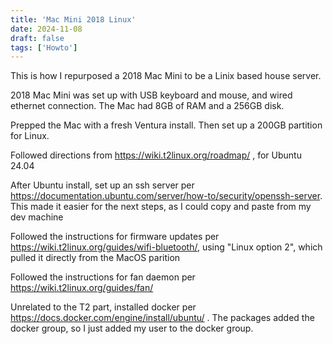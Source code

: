 ```yaml
---
title: 'Mac Mini 2018 Linux'
date: 2024-11-08
draft: false
tags: ['Howto']
---
```


This is how I repurposed a 2018 Mac Mini to be a Linix based house server. 

2018 Mac Mini was set up with USB keyboard and mouse, and wired ethernet connection. The Mac had 8GB of RAM and a 256GB disk.

Prepped the Mac with a fresh Ventura install. Then set up a 200GB partition for Linux.

Followed directions from https://wiki.t2linux.org/roadmap/ , for Ubuntu 24.04

After Ubuntu install, set up an ssh server per https://documentation.ubuntu.com/server/how-to/security/openssh-server. This made it easier for the next steps, as I could copy and paste from my dev machine

Followed the instructions for firmware updates per https://wiki.t2linux.org/guides/wifi-bluetooth/, using "Linux option 2", which pulled it directly from the MacOS parition

Followed the instructions for fan daemon per https://wiki.t2linux.org/guides/fan/

Unrelated to the T2 part, installed docker per https://docs.docker.com/engine/install/ubuntu/ . The packages added the docker group, so I just added my user to the docker group. 





